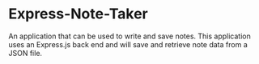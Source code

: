 # Express-Note-Taker
An application that can be used to write and save notes. This application uses an Express.js back end and will save and retrieve note data from a JSON file.
